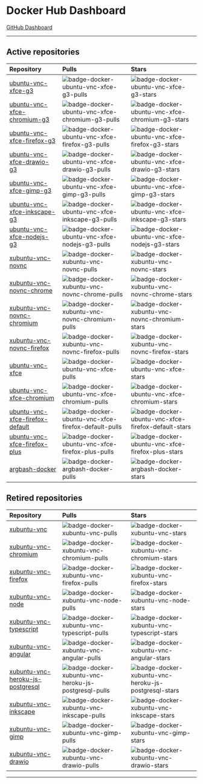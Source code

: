 # Docker Hub Dashboard

[GitHub Dashboard](https://github.com/accetto/dashboard/blob/master/github-dashboard.md)

***

## Active repositories

| Repository                                                                                          | Pulls                                                                                                     | Stars                                                                                                     |
| :-------------------------------------------------------------------------------------------------- | :-------------------------------------------------------------------------------------------------------- | :-------------------------------------------------------------------------------------------------------- |
| [ubuntu-vnc-xfce-g3](https://hub.docker.com/r/accetto/ubuntu-vnc-xfce-g3)                           | ![badge-docker-ubuntu-vnc-xfce-g3-pulls][badge-docker-ubuntu-vnc-xfce-g3-pulls]                           | ![badge-docker-ubuntu-vnc-xfce-g3-stars][badge-docker-ubuntu-vnc-xfce-g3-stars]                           |
| [ubuntu-vnc-xfce-chromium-g3](https://hub.docker.com/r/accetto/ubuntu-vnc-xfce-chromium-g3)         | ![badge-docker-ubuntu-vnc-xfce-chromium-g3-pulls][badge-docker-ubuntu-vnc-xfce-chromium-g3-pulls]         | ![badge-docker-ubuntu-vnc-xfce-chromium-g3-stars][badge-docker-ubuntu-vnc-xfce-chromium-g3-stars]         |
| [ubuntu-vnc-xfce-firefox-g3](https://hub.docker.com/r/accetto/ubuntu-vnc-xfce-firefox-g3)           | ![badge-docker-ubuntu-vnc-xfce-firefox-g3-pulls][badge-docker-ubuntu-vnc-xfce-firefox-g3-pulls]           | ![badge-docker-ubuntu-vnc-xfce-firefox-g3-stars][badge-docker-ubuntu-vnc-xfce-firefox-g3-stars]           |
| [ubuntu-vnc-xfce-drawio-g3](https://hub.docker.com/r/accetto/ubuntu-vnc-xfce-drawio-g3)             | ![badge-docker-ubuntu-vnc-xfce-drawio-g3-pulls][badge-docker-ubuntu-vnc-xfce-drawio-g3-pulls]             | ![badge-docker-ubuntu-vnc-xfce-drawio-g3-stars][badge-docker-ubuntu-vnc-xfce-drawio-g3-stars]             |
| [ubuntu-vnc-xfce-gimp-g3](https://hub.docker.com/r/accetto/ubuntu-vnc-xfce-gimp-g3)                 | ![badge-docker-ubuntu-vnc-xfce-gimp-g3-pulls][badge-docker-ubuntu-vnc-xfce-gimp-g3-pulls]                 | ![badge-docker-ubuntu-vnc-xfce-gimp-g3-stars][badge-docker-ubuntu-vnc-xfce-gimp-g3-stars]                 |
| [ubuntu-vnc-xfce-inkscape-g3](https://hub.docker.com/r/accetto/ubuntu-vnc-xfce-inkscape-g3)         | ![badge-docker-ubuntu-vnc-xfce-inkscape-g3-pulls][badge-docker-ubuntu-vnc-xfce-inkscape-g3-pulls]         | ![badge-docker-ubuntu-vnc-xfce-inkscape-g3-stars][badge-docker-ubuntu-vnc-xfce-inkscape-g3-stars]         |
| [ubuntu-vnc-xfce-nodejs-g3](https://hub.docker.com/r/accetto/ubuntu-vnc-xfce-nodejs-g3)             | ![badge-docker-ubuntu-vnc-xfce-nodejs-g3-pulls][badge-docker-ubuntu-vnc-xfce-nodejs-g3-pulls]             | ![badge-docker-ubuntu-vnc-xfce-nodejs-g3-stars][badge-docker-ubuntu-vnc-xfce-nodejs-g3-stars]             |
| [xubuntu-vnc-novnc](https://hub.docker.com/r/accetto/xubuntu-vnc-novnc)                             | ![badge-docker-xubuntu-vnc-novnc-pulls][badge-docker-xubuntu-vnc-novnc-pulls]                             | ![badge-docker-xubuntu-vnc-novnc-stars][badge-docker-xubuntu-vnc-novnc-stars]                             |
| [xubuntu-vnc-novnc-chrome](https://hub.docker.com/r/accetto/xubuntu-vnc-novnc-chrome)               | ![badge-docker-xubuntu-vnc-novnc-chrome-pulls][badge-docker-xubuntu-vnc-novnc-chrome-pulls]               | ![badge-docker-xubuntu-vnc-novnc-chrome-stars][badge-docker-xubuntu-vnc-novnc-chrome-stars]               |
| [xubuntu-vnc-novnc-chromium](https://hub.docker.com/r/accetto/xubuntu-vnc-novnc-chromium)           | ![badge-docker-xubuntu-vnc-novnc-chromium-pulls][badge-docker-xubuntu-vnc-novnc-chromium-pulls]           | ![badge-docker-xubuntu-vnc-novnc-chromium-stars][badge-docker-xubuntu-vnc-novnc-chromium-stars]           |
| [xubuntu-vnc-novnc-firefox](https://hub.docker.com/r/accetto/xubuntu-vnc-novnc-firefox)             | ![badge-docker-xubuntu-vnc-novnc-firefox-pulls][badge-docker-xubuntu-vnc-novnc-firefox-pulls]             | ![badge-docker-xubuntu-vnc-novnc-firefox-stars][badge-docker-xubuntu-vnc-novnc-firefox-stars]             |
| [ubuntu-vnc-xfce](https://hub.docker.com/r/accetto/ubuntu-vnc-xfce)                                 | ![badge-docker-ubuntu-vnc-xfce-pulls][badge-docker-ubuntu-vnc-xfce-pulls]                                 | ![badge-docker-ubuntu-vnc-xfce-stars][badge-docker-ubuntu-vnc-xfce-stars]                                 |
| [ubuntu-vnc-xfce-chromium](https://hub.docker.com/r/accetto/ubuntu-vnc-xfce-chromium)               | ![badge-docker-ubuntu-vnc-xfce-chromium-pulls][badge-docker-ubuntu-vnc-xfce-chromium-pulls]               | ![badge-docker-ubuntu-vnc-xfce-chromium-stars][badge-docker-ubuntu-vnc-xfce-chromium-stars]               |
| [ubuntu-vnc-xfce-firefox-default](https://hub.docker.com/r/accetto/ubuntu-vnc-xfce-firefox-default) | ![badge-docker-ubuntu-vnc-xfce-firefox-default-pulls][badge-docker-ubuntu-vnc-xfce-firefox-default-pulls] | ![badge-docker-ubuntu-vnc-xfce-firefox-default-stars][badge-docker-ubuntu-vnc-xfce-firefox-default-stars] |
| [ubuntu-vnc-xfce-firefox-plus](https://hub.docker.com/r/accetto/ubuntu-vnc-xfce-firefox-plus)       | ![badge-docker-ubuntu-vnc-xfce-firefox-plus-pulls][badge-docker-ubuntu-vnc-xfce-firefox-plus-pulls]       | ![badge-docker-ubuntu-vnc-xfce-firefox-plus-stars][badge-docker-ubuntu-vnc-xfce-firefox-plus-stars]       |
| [argbash-docker](https://hub.docker.com/r/accetto/argbash-docker)                                   | ![badge-docker-argbash-docker-pulls][badge-docker-argbash-docker-pulls]                                   | ![badge-docker-argbash-docker-stars][badge-docker-argbash-docker-stars]                                   |

## Retired repositories

| Repository                                                                                            | Pulls                                                                                                       | Stars                                                                                                       |
| :---------------------------------------------------------------------------------------------------- | :---------------------------------------------------------------------------------------------------------- | :---------------------------------------------------------------------------------------------------------- |
| [xubuntu-vnc](https://hub.docker.com/r/accetto/xubuntu-vnc)                                           | ![badge-docker-xubuntu-vnc-pulls][badge-docker-xubuntu-vnc-pulls]                                           | ![badge-docker-xubuntu-vnc-stars][badge-docker-xubuntu-vnc-stars]                                           |
| [xubuntu-vnc-chromium](https://hub.docker.com/r/accetto/xubuntu-vnc-chromium)                         | ![badge-docker-xubuntu-vnc-chromium-pulls][badge-docker-xubuntu-vnc-chromium-pulls]                         | ![badge-docker-xubuntu-vnc-chromium-stars][badge-docker-xubuntu-vnc-chromium-stars]                         |
| [xubuntu-vnc-firefox](https://hub.docker.com/r/accetto/xubuntu-vnc-firefox)                           | ![badge-docker-xubuntu-vnc-firefox-pulls][badge-docker-xubuntu-vnc-firefox-pulls]                           | ![badge-docker-xubuntu-vnc-firefox-stars][badge-docker-xubuntu-vnc-firefox-stars]                           |
| [xubuntu-vnc-node](https://hub.docker.com/r/accetto/xubuntu-vnc-node)                                 | ![badge-docker-xubuntu-vnc-node-pulls][badge-docker-xubuntu-vnc-node-pulls]                                 | ![badge-docker-xubuntu-vnc-node-stars][badge-docker-xubuntu-vnc-node-stars]                                 |
| [xubuntu-vnc-typescript](https://hub.docker.com/r/accetto/xubuntu-vnc-typescript)                     | ![badge-docker-xubuntu-vnc-typescript-pulls][badge-docker-xubuntu-vnc-typescript-pulls]                     | ![badge-docker-xubuntu-vnc-typescript-stars][badge-docker-xubuntu-vnc-typescript-stars]                     |
| [xubuntu-vnc-angular](https://hub.docker.com/r/accetto/xubuntu-vnc-angular)                           | ![badge-docker-xubuntu-vnc-angular-pulls][badge-docker-xubuntu-vnc-angular-pulls]                           | ![badge-docker-xubuntu-vnc-angular-stars][badge-docker-xubuntu-vnc-angular-stars]                           |
| [xubuntu-vnc-heroku-js-postgresql](https://hub.docker.com/r/accetto/xubuntu-vnc-heroku-js-postgresql) | ![badge-docker-xubuntu-vnc-heroku-js-postgresql-pulls][badge-docker-xubuntu-vnc-heroku-js-postgresql-pulls] | ![badge-docker-xubuntu-vnc-heroku-js-postgresql-stars][badge-docker-xubuntu-vnc-heroku-js-postgresql-stars] |
| [xubuntu-vnc-inkscape](https://hub.docker.com/r/accetto/xubuntu-vnc-inkscape)                         | ![badge-docker-xubuntu-vnc-inkscape-pulls][badge-docker-xubuntu-vnc-inkscape-pulls]                         | ![badge-docker-xubuntu-vnc-inkscape-stars][badge-docker-xubuntu-vnc-inkscape-stars]                         |
| [xubuntu-vnc-gimp](https://hub.docker.com/r/accetto/xubuntu-vnc-gimp)                                 | ![badge-docker-xubuntu-vnc-gimp-pulls][badge-docker-xubuntu-vnc-gimp-pulls]                                 | ![badge-docker-xubuntu-vnc-gimp-stars][badge-docker-xubuntu-vnc-gimp-stars]                                 |
| [xubuntu-vnc-drawio](https://hub.docker.com/r/accetto/xubuntu-vnc-drawio)                             | ![badge-docker-xubuntu-vnc-drawio-pulls][badge-docker-xubuntu-vnc-drawio-pulls]                             | ![badge-docker-xubuntu-vnc-drawio-stars][badge-docker-xubuntu-vnc-drawio-stars]                             |

***

<!-- docker badges ubuntu-vnc-xfce-g3 -->

[badge-docker-ubuntu-vnc-xfce-g3-pulls]: https://badgen.net/docker/pulls/accetto/ubuntu-vnc-xfce-g3?icon=docker&label=pulls

[badge-docker-ubuntu-vnc-xfce-g3-stars]: https://badgen.net/docker/stars/accetto/ubuntu-vnc-xfce-g3?icon=docker&label=stars

<!-- docker badges ubuntu-vnc-xfce-chromium-g3 -->

[badge-docker-ubuntu-vnc-xfce-chromium-g3-pulls]: https://badgen.net/docker/pulls/accetto/ubuntu-vnc-xfce-chromium-g3?icon=docker&label=pulls

[badge-docker-ubuntu-vnc-xfce-chromium-g3-stars]: https://badgen.net/docker/stars/accetto/ubuntu-vnc-xfce-chromium-g3?icon=docker&label=stars

<!-- docker badges ubuntu-vnc-xfce-firefox-g3 -->

[badge-docker-ubuntu-vnc-xfce-firefox-g3-pulls]: https://badgen.net/docker/pulls/accetto/ubuntu-vnc-xfce-firefox-g3?icon=docker&label=pulls

[badge-docker-ubuntu-vnc-xfce-firefox-g3-stars]: https://badgen.net/docker/stars/accetto/ubuntu-vnc-xfce-firefox-g3?icon=docker&label=stars

<!-- docker badges ubuntu-vnc-xfce-drawio-g3 -->

[badge-docker-ubuntu-vnc-xfce-drawio-g3-pulls]: https://badgen.net/docker/pulls/accetto/ubuntu-vnc-xfce-drawio-g3?icon=docker&label=pulls

[badge-docker-ubuntu-vnc-xfce-drawio-g3-stars]: https://badgen.net/docker/stars/accetto/ubuntu-vnc-xfce-drawio-g3?icon=docker&label=stars

<!-- docker badges ubuntu-vnc-xfce-gimp-g3 -->

[badge-docker-ubuntu-vnc-xfce-gimp-g3-pulls]: https://badgen.net/docker/pulls/accetto/ubuntu-vnc-xfce-gimp-g3?icon=docker&label=pulls

[badge-docker-ubuntu-vnc-xfce-gimp-g3-stars]: https://badgen.net/docker/stars/accetto/ubuntu-vnc-xfce-gimp-g3?icon=docker&label=stars

<!-- docker badges ubuntu-vnc-xfce-inkscape-g3 -->

[badge-docker-ubuntu-vnc-xfce-inkscape-g3-pulls]: https://badgen.net/docker/pulls/accetto/ubuntu-vnc-xfce-inkscape-g3?icon=docker&label=pulls

[badge-docker-ubuntu-vnc-xfce-inkscape-g3-stars]: https://badgen.net/docker/stars/accetto/ubuntu-vnc-xfce-inkscape-g3?icon=docker&label=stars

<!-- docker badges ubuntu-vnc-xfce-nodejs-g3 -->

[badge-docker-ubuntu-vnc-xfce-nodejs-g3-pulls]: https://badgen.net/docker/pulls/accetto/ubuntu-vnc-xfce-nodejs-g3?icon=docker&label=pulls

[badge-docker-ubuntu-vnc-xfce-nodejs-g3-stars]: https://badgen.net/docker/stars/accetto/ubuntu-vnc-xfce-nodejs-g3?icon=docker&label=stars

<!-- docker badges xubuntu-vnc -->

[badge-docker-xubuntu-vnc-pulls]: https://badgen.net/docker/pulls/accetto/xubuntu-vnc?icon=docker&label=pulls

[badge-docker-xubuntu-vnc-stars]: https://badgen.net/docker/stars/accetto/xubuntu-vnc?icon=docker&label=stars

<!-- docker badges xubuntu-vnc-chromium -->

[badge-docker-xubuntu-vnc-chromium-pulls]: https://badgen.net/docker/pulls/accetto/xubuntu-vnc-chromium?icon=docker&label=pulls

[badge-docker-xubuntu-vnc-chromium-stars]: https://badgen.net/docker/stars/accetto/xubuntu-vnc-chromium?icon=docker&label=stars

<!-- docker badges xubuntu-vnc-firefox -->

[badge-docker-xubuntu-vnc-firefox-pulls]: https://badgen.net/docker/pulls/accetto/xubuntu-vnc-firefox?icon=docker&label=pulls

[badge-docker-xubuntu-vnc-firefox-stars]: https://badgen.net/docker/stars/accetto/xubuntu-vnc-firefox?icon=docker&label=stars

<!-- docker badges xubuntu-vnc-node -->

[badge-docker-xubuntu-vnc-node-pulls]: https://badgen.net/docker/pulls/accetto/xubuntu-vnc-node?icon=docker&label=pulls

[badge-docker-xubuntu-vnc-node-stars]: https://badgen.net/docker/stars/accetto/xubuntu-vnc-node?icon=docker&label=stars

<!-- docker badges xubuntu-vnc-typescript-->

[badge-docker-xubuntu-vnc-typescript-pulls]: https://badgen.net/docker/pulls/accetto/xubuntu-vnc-typescript?icon=docker&label=pulls

[badge-docker-xubuntu-vnc-typescript-stars]: https://badgen.net/docker/stars/accetto/xubuntu-vnc-typescript?icon=docker&label=stars

<!-- docker badges xubuntu-vnc-angular -->

[badge-docker-xubuntu-vnc-angular-pulls]: https://badgen.net/docker/pulls/accetto/xubuntu-vnc-angular?icon=docker&label=pulls

[badge-docker-xubuntu-vnc-angular-stars]: https://badgen.net/docker/stars/accetto/xubuntu-vnc-angular?icon=docker&label=stars

<!-- docker badges xubuntu-vnc-heroku-js-postgresql -->

[badge-docker-xubuntu-vnc-heroku-js-postgresql-pulls]: https://badgen.net/docker/pulls/accetto/xubuntu-vnc-heroku-js-postgresql?icon=docker&label=pulls

[badge-docker-xubuntu-vnc-heroku-js-postgresql-stars]: https://badgen.net/docker/stars/accetto/xubuntu-vnc-heroku-js-postgresql?icon=docker&label=stars

<!-- docker badges xubuntu-vnc-inkscape -->

[badge-docker-xubuntu-vnc-inkscape-pulls]: https://badgen.net/docker/pulls/accetto/xubuntu-vnc-inkscape?icon=docker&label=pulls

[badge-docker-xubuntu-vnc-inkscape-stars]: https://badgen.net/docker/stars/accetto/xubuntu-vnc-inkscape?icon=docker&label=stars

<!-- docker badges xubuntu-vnc-gimp -->

[badge-docker-xubuntu-vnc-gimp-pulls]: https://badgen.net/docker/pulls/accetto/xubuntu-vnc-gimp?icon=docker&label=pulls

[badge-docker-xubuntu-vnc-gimp-stars]: https://badgen.net/docker/stars/accetto/xubuntu-vnc-gimp?icon=docker&label=stars

<!-- docker badges xubuntu-vnc-drawio -->

[badge-docker-xubuntu-vnc-drawio-pulls]: https://badgen.net/docker/pulls/accetto/xubuntu-vnc-drawio?icon=docker&label=pulls

[badge-docker-xubuntu-vnc-drawio-stars]: https://badgen.net/docker/stars/accetto/xubuntu-vnc-drawio?icon=docker&label=stars

<!-- docker badges xubuntu-vnc-novnc -->

[badge-docker-xubuntu-vnc-novnc-pulls]: https://badgen.net/docker/pulls/accetto/xubuntu-vnc-novnc?icon=docker&label=pulls

[badge-docker-xubuntu-vnc-novnc-stars]: https://badgen.net/docker/stars/accetto/xubuntu-vnc-novnc?icon=docker&label=stars

<!-- docker badges xubuntu-vnc-novnc-chrome -->

[badge-docker-xubuntu-vnc-novnc-chrome-pulls]: https://badgen.net/docker/pulls/accetto/xubuntu-vnc-novnc-chrome?icon=docker&label=pulls

[badge-docker-xubuntu-vnc-novnc-chrome-stars]: https://badgen.net/docker/stars/accetto/xubuntu-vnc-novnc-chrome?icon=docker&label=stars

<!-- docker badges xubuntu-vnc-novnc-chromium -->

[badge-docker-xubuntu-vnc-novnc-chromium-pulls]: https://badgen.net/docker/pulls/accetto/xubuntu-vnc-novnc-chromium?icon=docker&label=pulls

[badge-docker-xubuntu-vnc-novnc-chromium-stars]: https://badgen.net/docker/stars/accetto/xubuntu-vnc-novnc-chromium?icon=docker&label=stars

<!-- docker badges xubuntu-vnc-novnc-firefox -->

[badge-docker-xubuntu-vnc-novnc-firefox-pulls]: https://badgen.net/docker/pulls/accetto/xubuntu-vnc-novnc-firefox?icon=docker&label=pulls

[badge-docker-xubuntu-vnc-novnc-firefox-stars]: https://badgen.net/docker/stars/accetto/xubuntu-vnc-novnc-firefox?icon=docker&label=stars

<!-- docker badges ubuntu-vnc-xfce -->

[badge-docker-ubuntu-vnc-xfce-pulls]: https://badgen.net/docker/pulls/accetto/ubuntu-vnc-xfce?icon=docker&label=pulls

[badge-docker-ubuntu-vnc-xfce-stars]: https://badgen.net/docker/stars/accetto/ubuntu-vnc-xfce?icon=docker&label=stars

<!-- docker badges ubuntu-vnc-xfce-chromium -->

[badge-docker-ubuntu-vnc-xfce-chromium-pulls]: https://badgen.net/docker/pulls/accetto/ubuntu-vnc-xfce-chromium?icon=docker&label=pulls

[badge-docker-ubuntu-vnc-xfce-chromium-stars]: https://badgen.net/docker/stars/accetto/ubuntu-vnc-xfce-chromium?icon=docker&label=stars

<!-- docker badges ubuntu-vnc-xfce-firefox-default -->

[badge-docker-ubuntu-vnc-xfce-firefox-default-pulls]: https://badgen.net/docker/pulls/accetto/ubuntu-vnc-xfce-firefox-default?icon=docker&label=pulls

[badge-docker-ubuntu-vnc-xfce-firefox-default-stars]: https://badgen.net/docker/stars/accetto/ubuntu-vnc-xfce-firefox-default?icon=docker&label=stars

<!-- docker badges ubuntu-vnc-xfce-firefox-plus -->

[badge-docker-ubuntu-vnc-xfce-firefox-plus-pulls]: https://badgen.net/docker/pulls/accetto/ubuntu-vnc-xfce-firefox-plus?icon=docker&label=pulls

[badge-docker-ubuntu-vnc-xfce-firefox-plus-stars]: https://badgen.net/docker/stars/accetto/ubuntu-vnc-xfce-firefox-plus?icon=docker&label=stars

<!-- docker badges argbash-docker -->

[badge-docker-argbash-docker-pulls]: https://badgen.net/docker/pulls/accetto/argbash-docker?icon=docker&label=pulls

[badge-docker-argbash-docker-stars]: https://badgen.net/docker/stars/accetto/argbash-docker?icon=docker&label=stars
